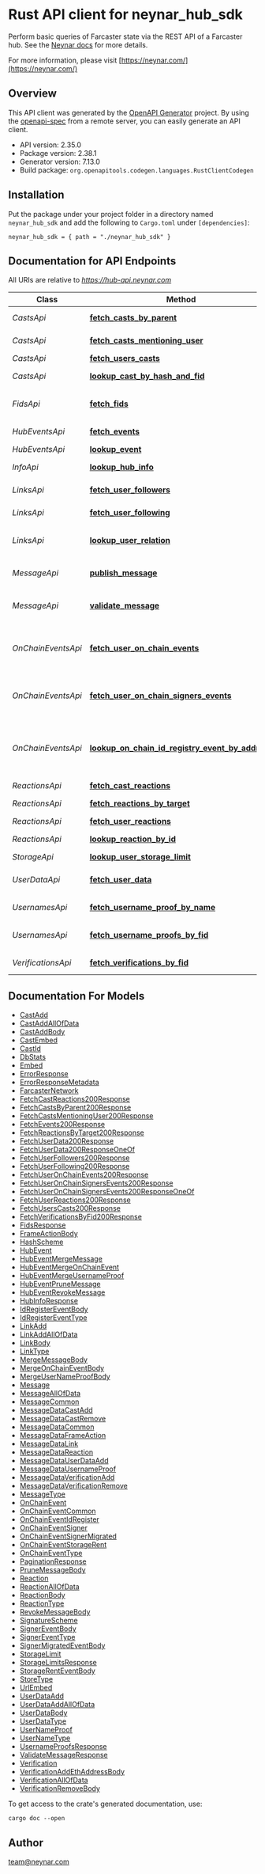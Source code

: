 # Rust API client for neynar_hub_sdk

Perform basic queries of Farcaster state via the REST API of a Farcaster hub. See the [Neynar docs](https://docs.neynar.com/reference) for more details.


For more information, please visit [https://neynar.com/](https://neynar.com/)

## Overview

This API client was generated by the [OpenAPI Generator](https://openapi-generator.tech) project.  By using the [openapi-spec](https://openapis.org) from a remote server, you can easily generate an API client.

- API version: 2.35.0
- Package version: 2.38.1
- Generator version: 7.13.0
- Build package: `org.openapitools.codegen.languages.RustClientCodegen`

## Installation

Put the package under your project folder in a directory named `neynar_hub_sdk` and add the following to `Cargo.toml` under `[dependencies]`:

```
neynar_hub_sdk = { path = "./neynar_hub_sdk" }
```

## Documentation for API Endpoints

All URIs are relative to *https://hub-api.neynar.com*

Class | Method | HTTP request | Description
------------ | ------------- | ------------- | -------------
*CastsApi* | [**fetch_casts_by_parent**](docs/CastsApi.md#fetch_casts_by_parent) | **GET** /v1/castsByParent | By parent cast
*CastsApi* | [**fetch_casts_mentioning_user**](docs/CastsApi.md#fetch_casts_mentioning_user) | **GET** /v1/castsByMention | Mentioning an FID
*CastsApi* | [**fetch_users_casts**](docs/CastsApi.md#fetch_users_casts) | **GET** /v1/castsByFid | By FID
*CastsApi* | [**lookup_cast_by_hash_and_fid**](docs/CastsApi.md#lookup_cast_by_hash_and_fid) | **GET** /v1/castById | By FID and Hash
*FidsApi* | [**fetch_fids**](docs/FidsApi.md#fetch_fids) | **GET** /v1/fids | Fetch a list of all the FIDs
*HubEventsApi* | [**fetch_events**](docs/HubEventsApi.md#fetch_events) | **GET** /v1/events | Page of events
*HubEventsApi* | [**lookup_event**](docs/HubEventsApi.md#lookup_event) | **GET** /v1/eventById | Event by ID
*InfoApi* | [**lookup_hub_info**](docs/InfoApi.md#lookup_hub_info) | **GET** /v1/info | Sync Methods
*LinksApi* | [**fetch_user_followers**](docs/LinksApi.md#fetch_user_followers) | **GET** /v1/linksByTargetFid | To target FID
*LinksApi* | [**fetch_user_following**](docs/LinksApi.md#fetch_user_following) | **GET** /v1/linksByFid | From source FID
*LinksApi* | [**lookup_user_relation**](docs/LinksApi.md#lookup_user_relation) | **GET** /v1/linkById | By its FID and target FID
*MessageApi* | [**publish_message**](docs/MessageApi.md#publish_message) | **POST** /v1/submitMessage | Submit signed message
*MessageApi* | [**validate_message**](docs/MessageApi.md#validate_message) | **POST** /v1/validateMessage | Validate signed message
*OnChainEventsApi* | [**fetch_user_on_chain_events**](docs/OnChainEventsApi.md#fetch_user_on_chain_events) | **GET** /v1/onChainEventsByFid | Fetch a list of on-chain events provided by an FID
*OnChainEventsApi* | [**fetch_user_on_chain_signers_events**](docs/OnChainEventsApi.md#fetch_user_on_chain_signers_events) | **GET** /v1/onChainSignersByFid | Fetch a list of signers provided by an FID
*OnChainEventsApi* | [**lookup_on_chain_id_registry_event_by_address**](docs/OnChainEventsApi.md#lookup_on_chain_id_registry_event_by_address) | **GET** /v1/onChainIdRegistryEventByAddress | Fetch an on-chain ID Registry Event for a given Address
*ReactionsApi* | [**fetch_cast_reactions**](docs/ReactionsApi.md#fetch_cast_reactions) | **GET** /v1/reactionsByCast | On cast
*ReactionsApi* | [**fetch_reactions_by_target**](docs/ReactionsApi.md#fetch_reactions_by_target) | **GET** /v1/reactionsByTarget | To a target URL
*ReactionsApi* | [**fetch_user_reactions**](docs/ReactionsApi.md#fetch_user_reactions) | **GET** /v1/reactionsByFid | By FID
*ReactionsApi* | [**lookup_reaction_by_id**](docs/ReactionsApi.md#lookup_reaction_by_id) | **GET** /v1/reactionById | By FID or cast
*StorageApi* | [**lookup_user_storage_limit**](docs/StorageApi.md#lookup_user_storage_limit) | **GET** /v1/storageLimitsByFid | FID's limits
*UserDataApi* | [**fetch_user_data**](docs/UserDataApi.md#fetch_user_data) | **GET** /v1/userDataByFid | Fetch UserData for a FID
*UsernamesApi* | [**fetch_username_proof_by_name**](docs/UsernamesApi.md#fetch_username_proof_by_name) | **GET** /v1/userNameProofByName | Proof for a username
*UsernamesApi* | [**fetch_username_proofs_by_fid**](docs/UsernamesApi.md#fetch_username_proofs_by_fid) | **GET** /v1/userNameProofsByFid | Proofs provided by an FID
*VerificationsApi* | [**fetch_verifications_by_fid**](docs/VerificationsApi.md#fetch_verifications_by_fid) | **GET** /v1/verificationsByFid | Provided by an FID


## Documentation For Models

 - [CastAdd](docs/CastAdd.md)
 - [CastAddAllOfData](docs/CastAddAllOfData.md)
 - [CastAddBody](docs/CastAddBody.md)
 - [CastEmbed](docs/CastEmbed.md)
 - [CastId](docs/CastId.md)
 - [DbStats](docs/DbStats.md)
 - [Embed](docs/Embed.md)
 - [ErrorResponse](docs/ErrorResponse.md)
 - [ErrorResponseMetadata](docs/ErrorResponseMetadata.md)
 - [FarcasterNetwork](docs/FarcasterNetwork.md)
 - [FetchCastReactions200Response](docs/FetchCastReactions200Response.md)
 - [FetchCastsByParent200Response](docs/FetchCastsByParent200Response.md)
 - [FetchCastsMentioningUser200Response](docs/FetchCastsMentioningUser200Response.md)
 - [FetchEvents200Response](docs/FetchEvents200Response.md)
 - [FetchReactionsByTarget200Response](docs/FetchReactionsByTarget200Response.md)
 - [FetchUserData200Response](docs/FetchUserData200Response.md)
 - [FetchUserData200ResponseOneOf](docs/FetchUserData200ResponseOneOf.md)
 - [FetchUserFollowers200Response](docs/FetchUserFollowers200Response.md)
 - [FetchUserFollowing200Response](docs/FetchUserFollowing200Response.md)
 - [FetchUserOnChainEvents200Response](docs/FetchUserOnChainEvents200Response.md)
 - [FetchUserOnChainSignersEvents200Response](docs/FetchUserOnChainSignersEvents200Response.md)
 - [FetchUserOnChainSignersEvents200ResponseOneOf](docs/FetchUserOnChainSignersEvents200ResponseOneOf.md)
 - [FetchUserReactions200Response](docs/FetchUserReactions200Response.md)
 - [FetchUsersCasts200Response](docs/FetchUsersCasts200Response.md)
 - [FetchVerificationsByFid200Response](docs/FetchVerificationsByFid200Response.md)
 - [FidsResponse](docs/FidsResponse.md)
 - [FrameActionBody](docs/FrameActionBody.md)
 - [HashScheme](docs/HashScheme.md)
 - [HubEvent](docs/HubEvent.md)
 - [HubEventMergeMessage](docs/HubEventMergeMessage.md)
 - [HubEventMergeOnChainEvent](docs/HubEventMergeOnChainEvent.md)
 - [HubEventMergeUsernameProof](docs/HubEventMergeUsernameProof.md)
 - [HubEventPruneMessage](docs/HubEventPruneMessage.md)
 - [HubEventRevokeMessage](docs/HubEventRevokeMessage.md)
 - [HubInfoResponse](docs/HubInfoResponse.md)
 - [IdRegisterEventBody](docs/IdRegisterEventBody.md)
 - [IdRegisterEventType](docs/IdRegisterEventType.md)
 - [LinkAdd](docs/LinkAdd.md)
 - [LinkAddAllOfData](docs/LinkAddAllOfData.md)
 - [LinkBody](docs/LinkBody.md)
 - [LinkType](docs/LinkType.md)
 - [MergeMessageBody](docs/MergeMessageBody.md)
 - [MergeOnChainEventBody](docs/MergeOnChainEventBody.md)
 - [MergeUserNameProofBody](docs/MergeUserNameProofBody.md)
 - [Message](docs/Message.md)
 - [MessageAllOfData](docs/MessageAllOfData.md)
 - [MessageCommon](docs/MessageCommon.md)
 - [MessageDataCastAdd](docs/MessageDataCastAdd.md)
 - [MessageDataCastRemove](docs/MessageDataCastRemove.md)
 - [MessageDataCommon](docs/MessageDataCommon.md)
 - [MessageDataFrameAction](docs/MessageDataFrameAction.md)
 - [MessageDataLink](docs/MessageDataLink.md)
 - [MessageDataReaction](docs/MessageDataReaction.md)
 - [MessageDataUserDataAdd](docs/MessageDataUserDataAdd.md)
 - [MessageDataUsernameProof](docs/MessageDataUsernameProof.md)
 - [MessageDataVerificationAdd](docs/MessageDataVerificationAdd.md)
 - [MessageDataVerificationRemove](docs/MessageDataVerificationRemove.md)
 - [MessageType](docs/MessageType.md)
 - [OnChainEvent](docs/OnChainEvent.md)
 - [OnChainEventCommon](docs/OnChainEventCommon.md)
 - [OnChainEventIdRegister](docs/OnChainEventIdRegister.md)
 - [OnChainEventSigner](docs/OnChainEventSigner.md)
 - [OnChainEventSignerMigrated](docs/OnChainEventSignerMigrated.md)
 - [OnChainEventStorageRent](docs/OnChainEventStorageRent.md)
 - [OnChainEventType](docs/OnChainEventType.md)
 - [PaginationResponse](docs/PaginationResponse.md)
 - [PruneMessageBody](docs/PruneMessageBody.md)
 - [Reaction](docs/Reaction.md)
 - [ReactionAllOfData](docs/ReactionAllOfData.md)
 - [ReactionBody](docs/ReactionBody.md)
 - [ReactionType](docs/ReactionType.md)
 - [RevokeMessageBody](docs/RevokeMessageBody.md)
 - [SignatureScheme](docs/SignatureScheme.md)
 - [SignerEventBody](docs/SignerEventBody.md)
 - [SignerEventType](docs/SignerEventType.md)
 - [SignerMigratedEventBody](docs/SignerMigratedEventBody.md)
 - [StorageLimit](docs/StorageLimit.md)
 - [StorageLimitsResponse](docs/StorageLimitsResponse.md)
 - [StorageRentEventBody](docs/StorageRentEventBody.md)
 - [StoreType](docs/StoreType.md)
 - [UrlEmbed](docs/UrlEmbed.md)
 - [UserDataAdd](docs/UserDataAdd.md)
 - [UserDataAddAllOfData](docs/UserDataAddAllOfData.md)
 - [UserDataBody](docs/UserDataBody.md)
 - [UserDataType](docs/UserDataType.md)
 - [UserNameProof](docs/UserNameProof.md)
 - [UserNameType](docs/UserNameType.md)
 - [UsernameProofsResponse](docs/UsernameProofsResponse.md)
 - [ValidateMessageResponse](docs/ValidateMessageResponse.md)
 - [Verification](docs/Verification.md)
 - [VerificationAddEthAddressBody](docs/VerificationAddEthAddressBody.md)
 - [VerificationAllOfData](docs/VerificationAllOfData.md)
 - [VerificationRemoveBody](docs/VerificationRemoveBody.md)


To get access to the crate's generated documentation, use:

```
cargo doc --open
```

## Author

team@neynar.com

